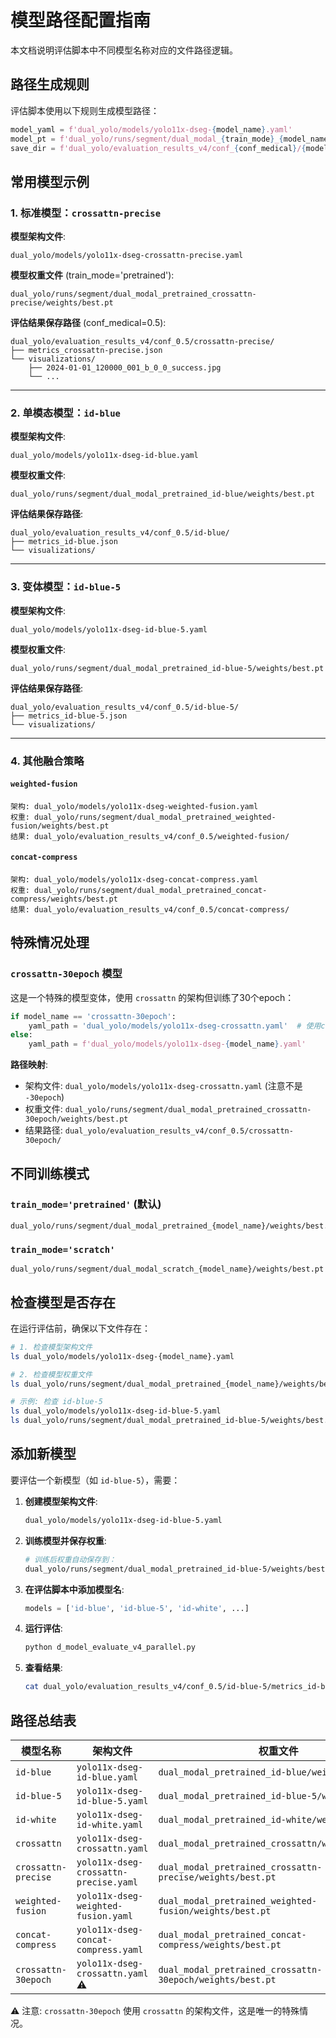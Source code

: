 # 模型路径配置指南

本文档说明评估脚本中不同模型名称对应的文件路径逻辑。

## 路径生成规则

评估脚本使用以下规则生成模型路径：

```python
model_yaml = f'dual_yolo/models/yolo11x-dseg-{model_name}.yaml'
model_pt = f'dual_yolo/runs/segment/dual_modal_{train_mode}_{model_name}/weights/best.pt'
save_dir = f'dual_yolo/evaluation_results_v4/conf_{conf_medical}/{model_name}/'
```

## 常用模型示例

### 1. 标准模型：`crossattn-precise`

**模型架构文件**:
```
dual_yolo/models/yolo11x-dseg-crossattn-precise.yaml
```

**模型权重文件** (train_mode='pretrained'):
```
dual_yolo/runs/segment/dual_modal_pretrained_crossattn-precise/weights/best.pt
```

**评估结果保存路径** (conf_medical=0.5):
```
dual_yolo/evaluation_results_v4/conf_0.5/crossattn-precise/
├── metrics_crossattn-precise.json
└── visualizations/
    ├── 2024-01-01_120000_001_b_0_0_success.jpg
    └── ...
```

---

### 2. 单模态模型：`id-blue`

**模型架构文件**:
```
dual_yolo/models/yolo11x-dseg-id-blue.yaml
```

**模型权重文件**:
```
dual_yolo/runs/segment/dual_modal_pretrained_id-blue/weights/best.pt
```

**评估结果保存路径**:
```
dual_yolo/evaluation_results_v4/conf_0.5/id-blue/
├── metrics_id-blue.json
└── visualizations/
```

---

### 3. 变体模型：`id-blue-5`

**模型架构文件**:
```
dual_yolo/models/yolo11x-dseg-id-blue-5.yaml
```

**模型权重文件**:
```
dual_yolo/runs/segment/dual_modal_pretrained_id-blue-5/weights/best.pt
```

**评估结果保存路径**:
```
dual_yolo/evaluation_results_v4/conf_0.5/id-blue-5/
├── metrics_id-blue-5.json
└── visualizations/
```

---

### 4. 其他融合策略

#### `weighted-fusion`
```
架构: dual_yolo/models/yolo11x-dseg-weighted-fusion.yaml
权重: dual_yolo/runs/segment/dual_modal_pretrained_weighted-fusion/weights/best.pt
结果: dual_yolo/evaluation_results_v4/conf_0.5/weighted-fusion/
```

#### `concat-compress`
```
架构: dual_yolo/models/yolo11x-dseg-concat-compress.yaml
权重: dual_yolo/runs/segment/dual_modal_pretrained_concat-compress/weights/best.pt
结果: dual_yolo/evaluation_results_v4/conf_0.5/concat-compress/
```

## 特殊情况处理

### `crossattn-30epoch` 模型

这是一个特殊的模型变体，使用 `crossattn` 的架构但训练了30个epoch：

```python
if model_name == 'crossattn-30epoch':
    yaml_path = 'dual_yolo/models/yolo11x-dseg-crossattn.yaml'  # 使用crossattn架构
else:
    yaml_path = f'dual_yolo/models/yolo11x-dseg-{model_name}.yaml'
```

**路径映射**:
- 架构文件: `dual_yolo/models/yolo11x-dseg-crossattn.yaml` (注意不是 `-30epoch`)
- 权重文件: `dual_yolo/runs/segment/dual_modal_pretrained_crossattn-30epoch/weights/best.pt`
- 结果路径: `dual_yolo/evaluation_results_v4/conf_0.5/crossattn-30epoch/`

## 不同训练模式

### `train_mode='pretrained'` (默认)
```
dual_yolo/runs/segment/dual_modal_pretrained_{model_name}/weights/best.pt
```

### `train_mode='scratch'`
```
dual_yolo/runs/segment/dual_modal_scratch_{model_name}/weights/best.pt
```

## 检查模型是否存在

在运行评估前，确保以下文件存在：

```bash
# 1. 检查模型架构文件
ls dual_yolo/models/yolo11x-dseg-{model_name}.yaml

# 2. 检查模型权重文件
ls dual_yolo/runs/segment/dual_modal_pretrained_{model_name}/weights/best.pt

# 示例: 检查 id-blue-5
ls dual_yolo/models/yolo11x-dseg-id-blue-5.yaml
ls dual_yolo/runs/segment/dual_modal_pretrained_id-blue-5/weights/best.pt
```

## 添加新模型

要评估一个新模型（如 `id-blue-5`），需要：

1. **创建模型架构文件**:
   ```bash
   dual_yolo/models/yolo11x-dseg-id-blue-5.yaml
   ```

2. **训练模型并保存权重**:
   ```bash
   # 训练后权重自动保存到：
   dual_yolo/runs/segment/dual_modal_pretrained_id-blue-5/weights/best.pt
   ```

3. **在评估脚本中添加模型名**:
   ```python
   models = ['id-blue', 'id-blue-5', 'id-white', ...]
   ```

4. **运行评估**:
   ```bash
   python d_model_evaluate_v4_parallel.py
   ```

5. **查看结果**:
   ```bash
   cat dual_yolo/evaluation_results_v4/conf_0.5/id-blue-5/metrics_id-blue-5.json
   ```

## 路径总结表

| 模型名称 | 架构文件 | 权重文件 | 结果目录 |
|---------|---------|---------|---------|
| `id-blue` | `yolo11x-dseg-id-blue.yaml` | `dual_modal_pretrained_id-blue/weights/best.pt` | `conf_0.5/id-blue/` |
| `id-blue-5` | `yolo11x-dseg-id-blue-5.yaml` | `dual_modal_pretrained_id-blue-5/weights/best.pt` | `conf_0.5/id-blue-5/` |
| `id-white` | `yolo11x-dseg-id-white.yaml` | `dual_modal_pretrained_id-white/weights/best.pt` | `conf_0.5/id-white/` |
| `crossattn` | `yolo11x-dseg-crossattn.yaml` | `dual_modal_pretrained_crossattn/weights/best.pt` | `conf_0.5/crossattn/` |
| `crossattn-precise` | `yolo11x-dseg-crossattn-precise.yaml` | `dual_modal_pretrained_crossattn-precise/weights/best.pt` | `conf_0.5/crossattn-precise/` |
| `weighted-fusion` | `yolo11x-dseg-weighted-fusion.yaml` | `dual_modal_pretrained_weighted-fusion/weights/best.pt` | `conf_0.5/weighted-fusion/` |
| `concat-compress` | `yolo11x-dseg-concat-compress.yaml` | `dual_modal_pretrained_concat-compress/weights/best.pt` | `conf_0.5/concat-compress/` |
| `crossattn-30epoch` | `yolo11x-dseg-crossattn.yaml` ⚠️ | `dual_modal_pretrained_crossattn-30epoch/weights/best.pt` | `conf_0.5/crossattn-30epoch/` |

⚠️ 注意: `crossattn-30epoch` 使用 `crossattn` 的架构文件，这是唯一的特殊情况。
